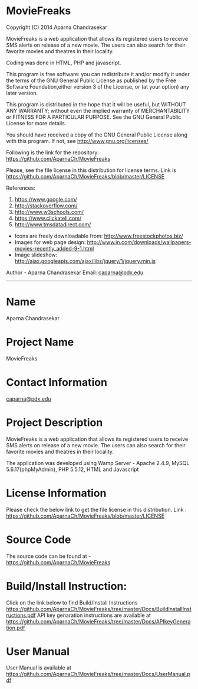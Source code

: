 MovieFreaks
===========

Copyright (C) 2014 Aparna Chandrasekar

MovieFreaks is a web application that allows its registered users to receive SMS alerts on release of a new movie. The users can also search for their favorite movies and theatres in their locality.

Coding was done in HTML, PHP and javascript.

This program is free software: you can redistribute it and/or modify it under the terms of the GNU General Public License as published by the Free Software Foundation,either version 3 of the License, or (at your option) any later version.
 
This program is distributed in the hope that it will be useful, but WITHOUT ANY WARRANTY; without even the implied warranty of MERCHANTABILITY or FITNESS FOR A PARTICULAR PURPOSE. See the GNU General Public License for more details.

You should have received a copy of the GNU General Public License along with this program. If not, see http://www.gnu.org/licenses/

Following is the link for the repository: https://github.com/AparnaCh/MovieFreaks

Please, see the file license in this distribution for license terms. Link is
https://github.com/AparnaCh/MovieFreaks/blob/master/LICENSE

 References:
 1. https://www.google.com/
 2. http://stackoverflow.com/
 3. http://www.w3schools.com/
 4. https://www.clickatell.com/
 5. http://www.tmsdatadirect.com/
 
 * Icons are freely downloadable from: http://www.freestockphotos.biz/
 * Images for web page design: http://www.in.com/downloads/wallpapers-movies-recently_added-9-1.html
 * Image slideshow: http://ajax.googleapis.com/ajax/libs/jquery/1/jquery.min.js


Author - Aparna Chandrasekar 
Email: caparna@pdx.edu

**********************************************************************
Name
======
Aparna Chandrasekar

Project Name
============
MovieFreaks

Contact Information
=================
caparna@pdx.edu

Project Description
================
MovieFreaks is a web application that allows its registered users to receive SMS alerts on release of a new movie. The users can also search for their favorite movies and theatres in their locality.

The application was developed using Wamp Server - Apache 2.4.9, MySQL 5.6.17(phpMyAdmin), PHP 5.5.12, HTML and Javascript

License Information
================
Please check the below link to get the file license in this distribution.
Link :  https://github.com/AparnaCh/MovieFreaks/blob/master/LICENSE

Source Code
=========
The source code can be found at - https://github.com/AparnaCh/MovieFreaks

Build/Install Instruction:
==================
Click on the link below to find Build/Install Instructions
https://github.com/AparnaCh/MovieFreaks/tree/master/Docs/BuildInstallInstructions.pdf
API key genaration instructions are available at
https://github.com/AparnaCh/MovieFreaks/tree/master/Docs/APIkeyGeneration.pdf

User Manual
============
User Manual is available at 
https://github.com/AparnaCh/MovieFreaks/tree/master/Docs/UserManual.pdf
